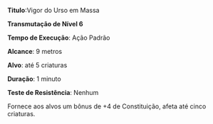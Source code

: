 **Titulo**:Vigor do Urso em Massa

**Transmutação de Nível 6**

**Tempo de Execução**: Ação Padrão

**Alcance**: 9 metros

**Alvo**: até 5 criaturas

**Duração**: 1 minuto

**Teste de Resistência**: Nenhum

Fornece aos alvos um bônus de +4 de Constituição, afeta até cinco criaturas.
